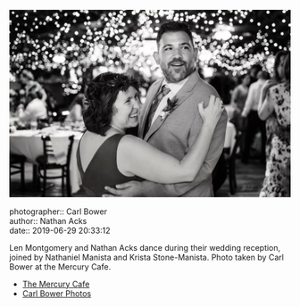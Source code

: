 ![Len Montgomery and Nathan Acks during their “first dance”](assets/2019-06-29-set-4-the-dance-04.webp)

photographer:: Carl Bower  
author:: Nathan Acks  
date:: 2019-06-29 20:33:12

Len Montgomery and Nathan Acks dance during their wedding reception, joined by Nathaniel Manista and Krista Stone-Manista. Photo taken by Carl Bower at the Mercury Cafe.

* [The Mercury Cafe](http://mercurycafe.com)
* [Carl Bower Photos](https://carlbowerphotos.com)

